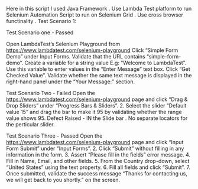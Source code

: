 Here in this script I used Java Framework . Use Lambda Test platform to run Selenium Automation Script to run on Selenium Grid . Use cross browser functinality . Test Scenario 1:

Test Scenario one - Passed

Open LambdaTest’s Selenium Playground from https://www.lambdatest.com/selenium-playground
Click “Simple Form Demo” under Input Forms.
Validate that the URL contains “simple-form-demo”.
Create a variable for a string value E.g: “Welcome to LambdaTest”.
Use this variable to enter values in the “Enter Message” text box.
Click “Get Checked Value”.
Validate whether the same text message is displayed in the right-hand panel under the “Your Message:” section.

Test Scenario Two - Failed Open the https://www.lambdatest.com/selenium-playground page and click “Drag & Drop Sliders” under “Progress Bars & Sliders”. 2. Select the slider “Default value 15” and drag the bar to make it 95 by validating whether the range value shows 95. Defect Raised - IN the Slide bar . No separate locators for the perticular slider.

Test Scenario Three - Passed Open the https://www.lambdatest.com/selenium-playground page and click “Input Form Submit” under “Input Forms”. 2. Click “Submit” without filling in any information in the form. 3. Assert “Please fill in the fields” error message. 4. Fill in Name, Email, and other fields. 5. From the Country drop-down, select “United States” using the text property. 6. Fill all fields and click “Submit”. 7. Once submitted, validate the success message “Thanks for contacting us, we will get back to you shortly.” on the screen.
